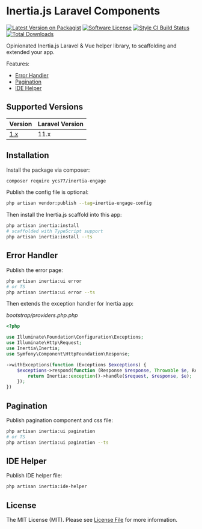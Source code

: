 # Inertia.js Laravel Components

[![Latest Version on Packagist][ico-version]][link-packagist]
[![Software License][ico-license]](LICENSE.md)
[![Style CI Build Status][ico-style-ci]][link-style-ci]
[![Total Downloads][ico-downloads]][link-downloads]

Opinionated Inertia.js Laravel & Vue helper library, to scaffolding and extended your app.

Features:

<!-- no toc -->
* [Error Handler](#error-handler)
* [Pagination](#pagination)
* [IDE Helper](#ide-helper)

## Supported Versions

| Version                                                 | Laravel Version |
| ------------------------------------------------------- | --------------- |
| [1.x](https://github.com/ycs77/inertia-engage/tree/1.x) | 11.x            |

## Installation

Install the package via composer:

```bash
composer require ycs77/inertia-engage
```

Publish the config file is optional:

```bash
php artisan vendor:publish --tag=inertia-engage-config
```

Then install the Inertia.js scaffold into this app:

```bash
php artisan inertia:install
# scaffolded with TypeScript support
php artisan inertia:install --ts
```

## Error Handler

Publish the error page:

```bash
php artisan inertia:ui error
# or TS
php artisan inertia:ui error --ts
```

Then extends the exception handler for Inertia app:

*bootstrap/providers.php.php*
```php
<?php

use Illuminate\Foundation\Configuration\Exceptions;
use Illuminate\Http\Request;
use Inertia\Inertia;
use Symfony\Component\HttpFoundation\Response;

->withExceptions(function (Exceptions $exceptions) {
    $exceptions->respond(function (Response $response, Throwable $e, Request $request) {
        return Inertia::exception()->handle($request, $response, $e);
    });
})
```

## Pagination

Publish pagination component and css file:

```bash
php artisan inertia:ui pagination
# or TS
php artisan inertia:ui pagination --ts
```

## IDE Helper

Publish IDE helper file:

```bash
php artisan inertia:ide-helper
```

## License

The MIT License (MIT). Please see [License File](LICENSE.md) for more information.

[ico-version]: https://img.shields.io/packagist/v/ycs77/inertia-engage?style=flat-square
[ico-license]: https://img.shields.io/badge/license-MIT-brightgreen?style=flat-square
[ico-style-ci]: https://github.styleci.io/repos/444753402/shield?style=flat-square
[ico-downloads]: https://img.shields.io/packagist/dt/ycs77/inertia-engage?style=flat-square

[link-packagist]: https://packagist.org/packages/ycs77/inertia-engage
[link-style-ci]: https://github.styleci.io/repos/444753402
[link-downloads]: https://packagist.org/packages/ycs77/inertia-engage
